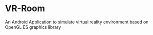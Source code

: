 # VR-Room
An Android Application to simulate virtual reality environment based on OpenGL ES graphics library
